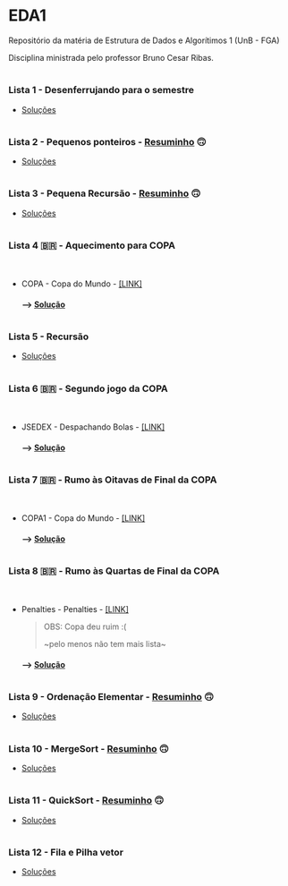# EDA1
Repositório da matéria de Estrutura de Dados e Algorítimos 1 (UnB - FGA)


Disciplina ministrada pelo professor Bruno Cesar Ribas.
#
### Lista 1 - Desenferrujando para o semestre
* [Soluções](https://github.com/ananorberto/EDA1/tree/main/Lista%2001%20-%20Revis%C3%A3o%20C)
#
### Lista 2 - Pequenos ponteiros - [Resuminho](https://github.com/ananorberto/EDA1/tree/main/Lista%2002%20-%20Ponteiros#readme) 🙃
* [Soluções](https://github.com/ananorberto/EDA1/tree/main/Lista%2002%20-%20Ponteiros)

#
### Lista 3 - Pequena Recursão - [Resuminho](https://github.com/ananorberto/EDA1/tree/main/Lista%2003%20-%20Recurs%C3%A3o#readme) 🙃
* [Soluções](https://github.com/ananorberto/EDA1/tree/main/Lista%2003%20-%20Recurs%C3%A3o)
#
### Lista 4 🇧🇷 - Aquecimento para COPA
ㅤ
* COPA - Copa do Mundo - [[LINK]](http://br.spoj.com/problems/COPA.pdf)

  #### --> [Solução](https://github.com/ananorberto/EDA1/tree/main/Lista%204%20-%20Copa%201%20%F0%9F%87%A7%F0%9F%87%B7%20%20%F0%9F%8F%86)
#
### Lista 5 - Recursão
* [Soluções](https://github.com/ananorberto/EDA1/tree/main/Lista%2005%20-%20Recurs%C3%A3o2)
#
### Lista 6 🇧🇷 - Segundo jogo da COPA
 ㅤ
 * JSEDEX - Despachando Bolas - [[LINK]](http://br.spoj.com/problems/JSEDEX.pdf)

    #### --> [Solução](https://github.com/ananorberto/EDA1/tree/main/Lista%206%20-%20Copa%202%20%F0%9F%87%A7%F0%9F%87%B7%20%20%F0%9F%8F%86)

#
### Lista 7 🇧🇷 - Rumo às Oitavas de Final da COPA
ㅤ
* COPA1 - Copa do Mundo - [[LINK]](http://br.spoj.com/problems/COPA1.pdf)

  #### --> [Solução](https://github.com/ananorberto/EDA1/tree/main/Lista%207%20-%20Copa%203%20%F0%9F%87%A7%F0%9F%87%B7%20%20%F0%9F%8F%86)
#
### Lista 8 🇧🇷 - Rumo às Quartas de Final da COPA
ㅤ
* Penalties - Penalties - [[LINK]](http://br.spoj.com/problems/PENALTIE.pdf)


  > OBS: Copa deu ruim :( 
  > 
  > ~pelo menos não tem mais lista~

   #### --> [Solução](https://github.com/ananorberto/EDA1/tree/main/Lista%208%20-%20Copa%204%20%F0%9F%87%A7%F0%9F%87%B7%20%20%F0%9F%8F%86)
#
### Lista 9 - Ordenação Elementar - [Resuminho](https://github.com/ananorberto/EDA1/tree/main/Lista%2009%20-%20Ordena%C3%A7%C3%A3o#readme) 🙃
* [Soluções](https://github.com/ananorberto/EDA1/tree/main/Lista%2009%20-%20Ordena%C3%A7%C3%A3o)
#
### Lista 10 - MergeSort - [Resuminho](https://github.com/ananorberto/EDA1/tree/main/Lista%2010%20-%20Mergesort#readme) 🙃
* [Soluções](https://github.com/ananorberto/EDA1/tree/main/Lista%2010%20-%20Mergesort)
#
### Lista 11 - QuickSort - [Resuminho](https://github.com/ananorberto/EDA1/tree/main/Lista%2011%20-%20QuickSort#readme) 🙃
* [Soluções](https://github.com/ananorberto/EDA1/tree/main/Lista%2010%20-%20QuickSort)
#
### Lista 12 - Fila e Pilha vetor 
* [Soluções](https://github.com/ananorberto/EDA1/tree/main/Lista%2012%20-%20Fila%20e%20Pilha%20vetor)
